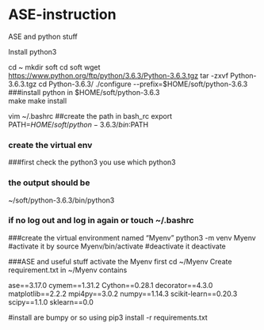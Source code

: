 # ASE-instruction

ASE and python stuff

Install python3

cd ~
mkdir soft
cd soft
wget https://www.python.org/ftp/python/3.6.3/Python-3.6.3.tgz
tar -zxvf Python-3.6.3.tgz 
cd Python-3.6.3/
./configure --prefix=$HOME/soft/python-3.6.3        
###install python in $HOME/soft/python-3.6.3  
make
make install

vim ~/.bashrc
##create the path in bash_rc 
export PATH=$HOME/soft/python-3.6.3/bin:$PATH


### create the virtual env
###first check the python3 you use
which python3
### the output should be 
~/soft/python-3.6.3/bin/python3
### if no log out and log in again or touch ~/.bashrc

###create the virtual environment named “Myenv” 
python3 -m venv Myenv
#activate it by 
source Myenv/bin/activate
#deactivate it
deactivate


###ASE and useful stuff
activate the Myenv first
cd ~/Myenv
Create requirement.txt in ~/Myenv contains

ase==3.17.0
cymem==1.31.2
Cython==0.28.1
decorator==4.3.0
matplotlib==2.2.2
mpi4py==3.0.2
numpy==1.14.3
scikit-learn==0.20.3
scipy==1.1.0
sklearn==0.0

#install are bumpy or so using
pip3 install -r requirements.txt
